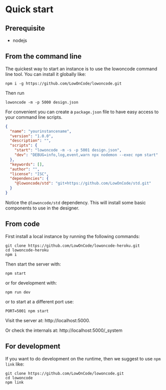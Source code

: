 # Quick start

## Prerequisite
- nodejs

## From the command line
The quickest way to start an instance is to use the lowoncode command line tool.
You can install it globally like:
```
npm i -g https://github.com/LowOnCode/lowoncode.git
```

Then run
```
lowoncode -m -p 5000 design.json
```


For convenient you can create a `package.json` file to have easy access to your command line scripts.
```json
{
  "name": "yourinstancename",
  "version": "1.0.0",
  "description": "",
  "scripts": {
    "start": "lowoncode -m -s -p 5001 design.json",
    "dev": "DEBUG=info,log,event,warn npx nodemon --exec npm start"
  },
  "keywords": [],
  "author": "",
  "license": "ISC",
  "dependencies": {
    "@lowoncode/std": "git+https://github.com/LowOnCode/std.git"
  }
}
```
Notice the `@lowoncode/std` dependency. This will install some basic components to use in the designer.

## From code
First install a local instance by running the following commands:
```
git clone https://github.com/LowOnCode/lowoncode-heroku.git
cd lowoncode-heroku
npm i
```

Then start the server with:
```
npm start
```
or for development with:
```
npm run dev
```

or to start at a different port use:
```
PORT=5001 npm start
```

Visit the server at: http://localhost:5000. 

Or check the internals at: http://localhost:5000/_system


## For development 
If you want to do development on the runtime, then we suggest to use `npm link` like:
```
git clone https://github.com/LowOnCode/lowoncode.git
cd lowoncode
npm link
```
